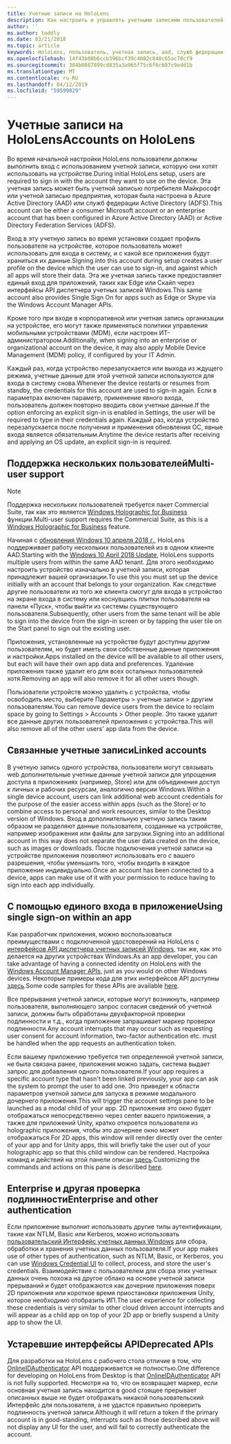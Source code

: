```yaml
---
title: Учетные записи на HoloLens
description: Как настроить и управлять учетными записями пользователей на HoloLens.
author: ''
ms.author: toddly
ms.date: 03/21/2018
ms.topic: article
keywords: HoloLens, пользователь, учетная запись, aad, служб федерации Active Directory, учетная запись Майкрософт, msa, учетные данные
ms.openlocfilehash: 14f43b08b6ccb396bcf39c4082c840c65ac78cf9
ms.sourcegitcommit: 384b0087899cd835a3a965f75c6f6c607c9edd1b
ms.translationtype: MT
ms.contentlocale: ru-RU
ms.lasthandoff: 04/12/2019
ms.locfileid: "59599829"
---
```

# <a name="accounts-on-hololens"></a><span data-ttu-id="fcbba-104">Учетные записи на HoloLens</span><span class="sxs-lookup"><span data-stu-id="fcbba-104">Accounts on HoloLens</span></span>

<span data-ttu-id="fcbba-105">Во время начальной настройки HoloLens пользователи должны выполнить вход с использованием учетной записи, которую они хотят использовать на устройстве.</span><span class="sxs-lookup"><span data-stu-id="fcbba-105">During initial HoloLens setup, users are required to sign in with the account they want to use on the device.</span></span> <span data-ttu-id="fcbba-106">Эта учетная запись может быть учетной записью потребителя Майкрософт или учетной записью предприятия, которая была настроена в Azure Active Directory (AAD) или служб федерации Active Directory (ADFS).</span><span class="sxs-lookup"><span data-stu-id="fcbba-106">This account can be either a consumer Microsoft account or an enterprise account that has been configured in Azure Active Directory (AAD) or Active Directory Federation Services (ADFS).</span></span>

<span data-ttu-id="fcbba-107">Вход в эту учетную запись во время установки создает профиль пользователя на устройстве, которое пользователь может использовать для входа в систему, и с какой все приложения будут храниться их данные.</span><span class="sxs-lookup"><span data-stu-id="fcbba-107">Signing into this account during setup creates a user profile on the device which the user can use to sign-in, and against which all apps will store their data.</span></span> <span data-ttu-id="fcbba-108">Эта же учетная запись также предоставляет единый вход для приложений, таких как Edge или Скайп через интерфейсы API диспетчера учетных записей Windows.</span><span class="sxs-lookup"><span data-stu-id="fcbba-108">This same account also provides Single Sign On for apps such as Edge or Skype via the Windows Account Manager APIs.</span></span>

<span data-ttu-id="fcbba-109">Кроме того при входе в корпоративной или учетная запись организации на устройстве, его могут также применяться политики управления мобильными устройствами (MDM), если настроен ИТ-администратором.</span><span class="sxs-lookup"><span data-stu-id="fcbba-109">Additionally, when signing into an enterprise or organizational account on the device, it may also apply Mobile Device Management (MDM) policy, if configured by your IT Admin.</span></span>

<span data-ttu-id="fcbba-110">Каждый раз, когда устройство перезапускается или выхода из ждущего режима, учетные данные для этой учетной записи используются для входа в систему снова.</span><span class="sxs-lookup"><span data-stu-id="fcbba-110">Whenever the device restarts or resumes from standby, the credentials for this account are used to sign-in again.</span></span> <span data-ttu-id="fcbba-111">Если в параметрах включен параметр, применение явного входа, пользователь должен повторно вводить свои учетные данные.</span><span class="sxs-lookup"><span data-stu-id="fcbba-111">If the option enforcing an explicit sign-in is enabled in Settings, the user will be required to type in their credentials again.</span></span> <span data-ttu-id="fcbba-112">Каждый раз, когда устройство перезапускается после получения и применения обновления ОС, явные входа является обязательным.</span><span class="sxs-lookup"><span data-stu-id="fcbba-112">Anytime the device restarts after receiving and applying an OS update, an explicit sign-in is required.</span></span>

## <a name="multi-user-support"></a><span data-ttu-id="fcbba-113">Поддержка нескольких пользователей</span><span class="sxs-lookup"><span data-stu-id="fcbba-113">Multi-user support</span></span>

>[!NOTE]
><span data-ttu-id="fcbba-114">Поддержка нескольких пользователей требуется пакет Commercial Suite, так как это является [Windows Holographic for Business](https://docs.microsoft.com/hololens/hololens-upgrade-enterprise) функции.</span><span class="sxs-lookup"><span data-stu-id="fcbba-114">Multi-user support requires the Commercial Suite, as this is a [Windows Holographic for Business](https://docs.microsoft.com/hololens/hololens-upgrade-enterprise) feature.</span></span>

<span data-ttu-id="fcbba-115">Начиная с [обновления Windows 10 апреля 2018 г.](release-notes-april-2018.md), HoloLens поддерживает работу нескольких пользователей из в одном клиенте AAD.</span><span class="sxs-lookup"><span data-stu-id="fcbba-115">Starting with the [Windows 10 April 2018 Update](release-notes-april-2018.md), HoloLens supports multiple users from within the same AAD tenant.</span></span> <span data-ttu-id="fcbba-116">Для этого необходимо настроить устройство изначально в учетной записи, которая принадлежит вашей организации.</span><span class="sxs-lookup"><span data-stu-id="fcbba-116">To use this you must set up the device initially with an account that belongs to your organization.</span></span> <span data-ttu-id="fcbba-117">Как следствие другие пользователи из того же клиента смогут для входа в устройство на экране входа в систему или коснувшись плитки пользователя на панели «Пуск», чтобы выйти из системы существующего пользователя.</span><span class="sxs-lookup"><span data-stu-id="fcbba-117">Subsequently, other users from the same tenant will be able to sign into the device from the sign-in screen or by tapping the user tile on the Start panel to sign out the existing user.</span></span> 

<span data-ttu-id="fcbba-118">Приложения, установленные на устройстве будут доступны другим пользователям, но будет иметь свои собственные данные приложения и настройки.</span><span class="sxs-lookup"><span data-stu-id="fcbba-118">Apps installed on the device will be available to all other users, but each will have their own app data and preferences.</span></span> <span data-ttu-id="fcbba-119">Удаление приложения также удалит его для всех остальных пользователей хотя.</span><span class="sxs-lookup"><span data-stu-id="fcbba-119">Removing an app will also remove it for all other users though.</span></span> 

<span data-ttu-id="fcbba-120">Пользователи устройств можно удалить с устройства, чтобы освободить место, выберите Параметры > учетные записи > другим пользователям.</span><span class="sxs-lookup"><span data-stu-id="fcbba-120">You can remove device users from the device to reclaim space by going to Settings > Accounts > Other people.</span></span> <span data-ttu-id="fcbba-121">Это также удалит все данные других пользователей приложения с устройства.</span><span class="sxs-lookup"><span data-stu-id="fcbba-121">This will also remove all of the other users' app data from the device.</span></span> 

## <a name="linked-accounts"></a><span data-ttu-id="fcbba-122">Связанные учетные записи</span><span class="sxs-lookup"><span data-stu-id="fcbba-122">Linked accounts</span></span>

<span data-ttu-id="fcbba-123">В учетную запись одного устройства, пользователи могут связывать web дополнительные учетные данные учетной записи для упрощения доступа в приложениях (например, Store) или для объединения доступ к личных и рабочих ресурсам, аналогично версии Windows.</span><span class="sxs-lookup"><span data-stu-id="fcbba-123">Within a single device account, users can link additional web account credentials for the purpose of the easier access within apps (such as the Store) or to combine access to personal and work resources, similar to the Desktop version of Windows.</span></span> <span data-ttu-id="fcbba-124">Вход в дополнительную учетную запись таким образом не разделяют данные пользователя, созданные на устройстве, например изображения или файлы для загрузки.</span><span class="sxs-lookup"><span data-stu-id="fcbba-124">Signing into an additional account in this way does not separate the user data created on the device, such as images or downloads.</span></span> <span data-ttu-id="fcbba-125">После подключения учетной записи на устройстве приложения позволяют использовать его с вашего разрешения, чтобы уменьшить того, чтобы входить в каждое приложение индивидуально.</span><span class="sxs-lookup"><span data-stu-id="fcbba-125">Once an account has been connected to a device, apps can make use of it with your permission to reduce having to sign into each app individually.</span></span>

## <a name="using-single-sign-on-within-an-app"></a><span data-ttu-id="fcbba-126">С помощью единого входа в приложение</span><span class="sxs-lookup"><span data-stu-id="fcbba-126">Using single sign-on within an app</span></span>

<span data-ttu-id="fcbba-127">Как разработчик приложения, можно воспользоваться преимуществами с подключенной удостоверений на HoloLens с [интерфейсов API диспетчера учетных записей Windows](https://msdn.microsoft.com/library/windows/apps/xaml/windows.security.authentication.web.core.aspx), так же, как это делается на других устройствах Windows.</span><span class="sxs-lookup"><span data-stu-id="fcbba-127">As an app developer, you can take advantage of having a connected identity on HoloLens with the [Windows Account Manager APIs](https://msdn.microsoft.com/library/windows/apps/xaml/windows.security.authentication.web.core.aspx), just as you would on other Windows devices.</span></span> <span data-ttu-id="fcbba-128">Некоторые примеры кода для этих интерфейсов API доступны [здесь](http://go.microsoft.com/fwlink/p/?LinkId=620621).</span><span class="sxs-lookup"><span data-stu-id="fcbba-128">Some code samples for these APIs are available [here](http://go.microsoft.com/fwlink/p/?LinkId=620621).</span></span>

<span data-ttu-id="fcbba-129">Все прерывания учетной записи, которые могут возникнуть, например пользователя, выполняющего запрос согласия сведений об учетной записи, должны быть обработаны двухфакторной проверки подлинности и т.д., когда приложение запрашивает маркер проверки подлинности.</span><span class="sxs-lookup"><span data-stu-id="fcbba-129">Any account interrupts that may occur such as requesting user consent for account information, two-factor authentication etc. must be handled when the app requests an authentication token.</span></span>

<span data-ttu-id="fcbba-130">Если вашему приложению требуется тип определенной учетной записи, не была связана ранее, приложения можно задать, система выдает запрос для добавления одного пользователя.</span><span class="sxs-lookup"><span data-stu-id="fcbba-130">If your app requires a specific account type that hasn't been linked previously, your app can ask the system to prompt the user to add one.</span></span> <span data-ttu-id="fcbba-131">Это приведет к области параметров учетной записи для запуска в режиме модального дочернего приложения.</span><span class="sxs-lookup"><span data-stu-id="fcbba-131">This will trigger the account settings pane to be launched as a modal child of your app.</span></span> <span data-ttu-id="fcbba-132">2D приложения это окно будет отображаться непосредственно через center вашего приложения, а также для приложений Unity, кратко откроется пользователя из holographic приложения, чтобы это дочернее окно может отображаться.</span><span class="sxs-lookup"><span data-stu-id="fcbba-132">For 2D apps, this window will render directly over the center of your app and for Unity apps, this will briefly take the user out of your holographic app so that this child window can be rendered.</span></span> <span data-ttu-id="fcbba-133">Настройка команд и действий на этой панели описан [здесь](https://msdn.microsoft.com/library/windows/apps/windows.ui.applicationsettings.webaccountcommand.aspx).</span><span class="sxs-lookup"><span data-stu-id="fcbba-133">Customizing the commands and actions on this pane is described [here](https://msdn.microsoft.com/library/windows/apps/windows.ui.applicationsettings.webaccountcommand.aspx).</span></span>

## <a name="enterprise-and-other-authentication"></a><span data-ttu-id="fcbba-134">Enterprise и другая проверка подлинности</span><span class="sxs-lookup"><span data-stu-id="fcbba-134">Enterprise and other authentication</span></span>

<span data-ttu-id="fcbba-135">Если приложение выполнит использовать другие типы аутентификации, такие как NTLM, Basic или Kerberos, можно использовать [пользовательский Интерфейс учетных данных Windows](https://msdn.microsoft.com/library/windows/apps/windows.security.credentials.ui.aspx) для сбора, обработки и хранения учетных данных пользователя.</span><span class="sxs-lookup"><span data-stu-id="fcbba-135">If your app makes use of other types of authentication, such as NTLM, Basic, or Kerberos, you can use [Windows Credential UI](https://msdn.microsoft.com/library/windows/apps/windows.security.credentials.ui.aspx) to collect, process, and store the user's credentials.</span></span> <span data-ttu-id="fcbba-136">Взаимодействие с пользователем для сбора этих учетных данных очень похожа на другое облако на основе учетной записи прерываний и будет отображаются как дочерние приложения поверх 2D приложения или короткое время приостановки приложения Unity, которое необходимо отобразить ИП.</span><span class="sxs-lookup"><span data-stu-id="fcbba-136">The user experience for collecting these credentials is very similar to other cloud driven account interrupts and will appear as a child app on top of your 2D app or briefly suspend a Unity app to show the UI.</span></span>

## <a name="deprecated-apis"></a><span data-ttu-id="fcbba-137">Устаревшие интерфейсы API</span><span class="sxs-lookup"><span data-stu-id="fcbba-137">Deprecated APIs</span></span>

<span data-ttu-id="fcbba-138">Для разработки на HoloLens с рабочего стола отличие в том, что [OnlineIDAuthenticator](https://msdn.microsoft.com/library/windows/apps/windows.security.authentication.onlineid.onlineidauthenticator.aspx) API поддерживается не полностью.</span><span class="sxs-lookup"><span data-stu-id="fcbba-138">One difference for developing on HoloLens from Desktop is that [OnlineIDAuthenticator](https://msdn.microsoft.com/library/windows/apps/windows.security.authentication.onlineid.onlineidauthenticator.aspx) API is not fully supported.</span></span> <span data-ttu-id="fcbba-139">Несмотря на то, что он возвращает маркер, если основная учетная запись находится в good стоящее прерывает описанных выше не будет отображать никакой пользовательский Интерфейс для пользователя, а не удастся правильно проверить подлинность учетной записи.</span><span class="sxs-lookup"><span data-stu-id="fcbba-139">Although it will return a token if the primary account is in good-standing, interrupts such as those described above will not display any UI for the user, and will fail to correctly authenticate the account.</span></span>

